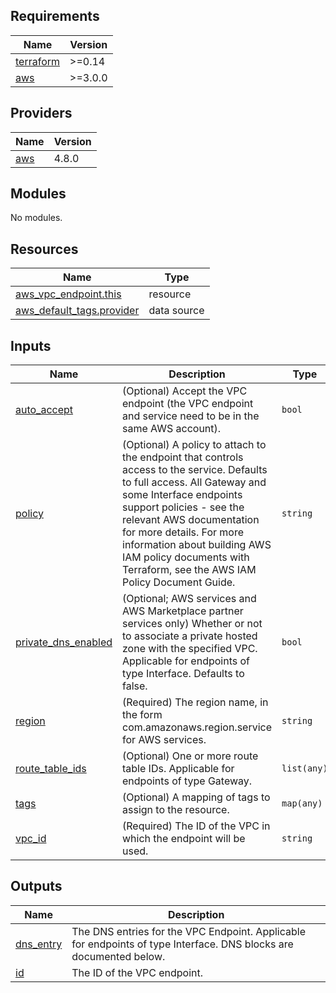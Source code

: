 <!-- BEGIN_TF_DOCS -->
## Requirements

| Name | Version |
|------|---------|
| <a name="requirement_terraform"></a> [terraform](#requirement\_terraform) | >=0.14 |
| <a name="requirement_aws"></a> [aws](#requirement\_aws) | >=3.0.0 |

## Providers

| Name | Version |
|------|---------|
| <a name="provider_aws"></a> [aws](#provider\_aws) | 4.8.0 |

## Modules

No modules.

## Resources

| Name | Type |
|------|------|
| [aws_vpc_endpoint.this](https://registry.terraform.io/providers/hashicorp/aws/latest/docs/resources/vpc_endpoint) | resource |
| [aws_default_tags.provider](https://registry.terraform.io/providers/hashicorp/aws/latest/docs/data-sources/default_tags) | data source |

## Inputs

| Name | Description | Type | Default | Required |
|------|-------------|------|---------|:--------:|
| <a name="input_auto_accept"></a> [auto\_accept](#input\_auto\_accept) | (Optional) Accept the VPC endpoint (the VPC endpoint and service need to be in the same AWS account). | `bool` | `true` | no |
| <a name="input_policy"></a> [policy](#input\_policy) | (Optional) A policy to attach to the endpoint that controls access to the service. Defaults to full access. All Gateway and some Interface endpoints support policies - see the relevant AWS documentation for more details. For more information about building AWS IAM policy documents with Terraform, see the AWS IAM Policy Document Guide. | `string` | `null` | no |
| <a name="input_private_dns_enabled"></a> [private\_dns\_enabled](#input\_private\_dns\_enabled) | (Optional; AWS services and AWS Marketplace partner services only) Whether or not to associate a private hosted zone with the specified VPC. Applicable for endpoints of type Interface. Defaults to false. | `bool` | `false` | no |
| <a name="input_region"></a> [region](#input\_region) | (Required) The region name, in the form com.amazonaws.region.service for AWS services. | `string` | n/a | yes |
| <a name="input_route_table_ids"></a> [route\_table\_ids](#input\_route\_table\_ids) | (Optional) One or more route table IDs. Applicable for endpoints of type Gateway. | `list(any)` | `[]` | no |
| <a name="input_tags"></a> [tags](#input\_tags) | (Optional) A mapping of tags to assign to the resource. | `map(any)` | `null` | no |
| <a name="input_vpc_id"></a> [vpc\_id](#input\_vpc\_id) | (Required) The ID of the VPC in which the endpoint will be used. | `string` | n/a | yes |

## Outputs

| Name | Description |
|------|-------------|
| <a name="output_dns_entry"></a> [dns\_entry](#output\_dns\_entry) | The DNS entries for the VPC Endpoint. Applicable for endpoints of type Interface. DNS blocks are documented below. |
| <a name="output_id"></a> [id](#output\_id) | The ID of the VPC endpoint. |
<!-- END_TF_DOCS -->

